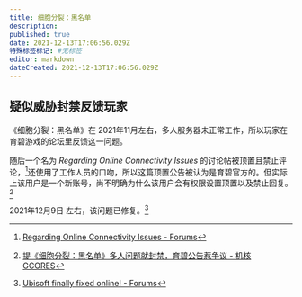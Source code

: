```yaml
---
title: 细胞分裂：黑名单
description: 
published: true
date: 2021-12-13T17:06:56.029Z
特殊标签标记: #无标签
editor: markdown
dateCreated: 2021-12-13T17:06:56.029Z
---
```


## 疑似威胁封禁反馈玩家

《细胞分裂：黑名单》在 2021年11月左右，多人服务器未正常工作，所以玩家在育碧游戏的论坛里反馈这一问题。

随后一个名为 _Regarding Online Connectivity Issues_ 的讨论帖被顶置且禁止评论，[^roci]还使用了工作人员的口吻，所以这篇顶置公告被认为是育碧官方的。但实际上该用户是一个新账号，尚不明确为什么该用户会有权限设置顶置以及禁止回复。[^biub]

[^roci]: [Regarding Online Connectivity Issues - Forums](https://web.archive.org/web/20211125035435/https://forums.ubisoft.com/showthread.php/2369474-Regarding-Online-Connectivity-Issues)

[^biub]: [提《细胞分裂：黑名单》多人问题就封禁，育碧公告惹争议 - 机核 GCORES](https://web.archive.org/web/20211126091124/https://www.gcores.com/articles/144398)

2021年12月9日 左右，该问题已修复。[^uffo]

[^uffo]: [Ubisoft finally fixed online! - Forums](https://web.archive.org/web/20211213092433/https://forums.ubisoft.com/showthread.php/2370110-Ubisoft-finally-fixed-online%21)
